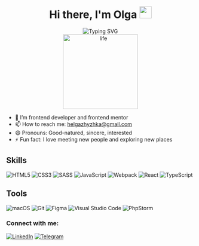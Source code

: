 <h1 align="center">Hi there, I'm Olga
<img src="https://github.com/blackcater/blackcater/raw/main/images/Hi.gif" height="32"/></h1>
<div align=center>
<img src="https://readme-typing-svg.herokuapp.com?font=Fira+Code&pause=1000&color=F7A51F&width=350&lines=Frontend+Developer+since+2015" alt="Typing SVG" />
  
</div>
<div align=center>
  <img src="https://media.giphy.com/media/1XCcD9VLQZ2Io/giphy.gif" alt="life" width="200">
</div>

- 🔭 I’m frontend developer and frontend mentor 
- 📫 How to reach me: <a href="mailto:helgazhyzhka@gmail.com">helgazhyzhka@gmail.com</a>
- 😄 Pronouns: Good-natured, sincere, interested
- ⚡ Fun fact: I love meeting new people and exploring new places

## Skills
![HTML5](https://img.shields.io/badge/html5-%23E34F26.svg?style=for-the-badge&logo=html5&logoColor=white) 
![CSS3](https://img.shields.io/badge/css3-%231572B6.svg?style=for-the-badge&logo=css3&logoColor=white)
![SASS](https://img.shields.io/badge/SASS-hotpink.svg?style=for-the-badge&logo=SASS&logoColor=white)
![JavaScript](https://img.shields.io/badge/javascript-%23323330.svg?style=for-the-badge&logo=javascript&logoColor=%23F7DF1E)
![Webpack](https://img.shields.io/badge/webpack-%238DD6F9.svg?style=for-the-badge&logo=webpack&logoColor=black)
![React](https://img.shields.io/badge/react-%2320232a.svg?style=for-the-badge&logo=react&logoColor=%2361DAFB)
![TypeScript](https://img.shields.io/badge/TypeScript-007ACC?style=for-the-badge&logo=typescript&logoColor=white)

## Tools 
![macOS](https://img.shields.io/badge/mac%20os-000000?style=for-the-badge&logo=macos&logoColor=F0F0F0)
![Git](https://img.shields.io/badge/git-%23F05033.svg?style=for-the-badge&logo=git&logoColor=white)
![Figma](https://img.shields.io/badge/figma-%23F24E1E.svg?style=for-the-badge&logo=figma&logoColor=white)
![Visual Studio Code](https://img.shields.io/badge/Visual%20Studio%20Code-0078d7.svg?style=for-the-badge&logo=visual-studio-code&logoColor=white)
![PhpStorm](https://img.shields.io/badge/phpstorm-143?style=for-the-badge&logo=phpstorm&logoColor=black&color=black&labelColor=darkorchid)

### Connect with me:
<a href="https://www.linkedin.com/in/helgazhyzhka/" target="_blank">![LinkedIn](https://img.shields.io/badge/linkedin-%230077B5.svg?style=for-the-badge&logo=linkedin&logoColor=white)</a>
<a href="https://t.me/helgaj" target="_blaank">![Telegram](https://img.shields.io/badge/Telegram-2CA5E0?style=for-the-badge&logo=telegram&logoColor=white)</a>
<!-- HTML/CSS/PostCss/Sass/BEM/SMACSS/JavaScript/ES6/Webpack/Vite/React/Git/Postman/REST API -->

